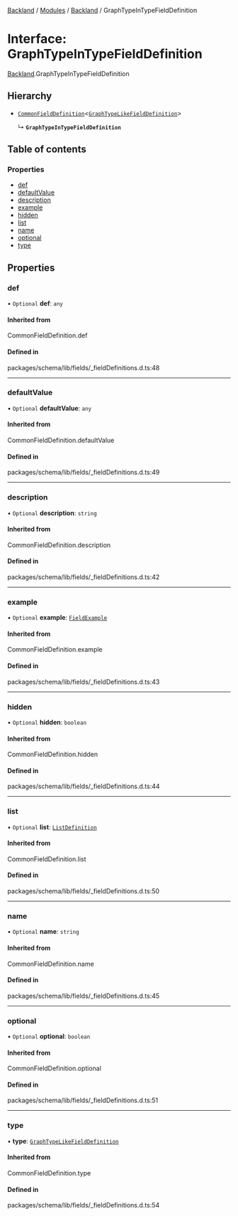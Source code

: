 [Backland](../README.md) / [Modules](../modules.md) / [Backland](../modules/Backland.md) / GraphTypeInTypeFieldDefinition

# Interface: GraphTypeInTypeFieldDefinition

[Backland](../modules/Backland.md).GraphTypeInTypeFieldDefinition

## Hierarchy

- [`CommonFieldDefinition`](../modules/Backland.md#commonfielddefinition)<[`GraphTypeLikeFieldDefinition`](Backland.GraphTypeLikeFieldDefinition.md)\>

  ↳ **`GraphTypeInTypeFieldDefinition`**

## Table of contents

### Properties

- [def](Backland.GraphTypeInTypeFieldDefinition.md#def)
- [defaultValue](Backland.GraphTypeInTypeFieldDefinition.md#defaultvalue)
- [description](Backland.GraphTypeInTypeFieldDefinition.md#description)
- [example](Backland.GraphTypeInTypeFieldDefinition.md#example)
- [hidden](Backland.GraphTypeInTypeFieldDefinition.md#hidden)
- [list](Backland.GraphTypeInTypeFieldDefinition.md#list)
- [name](Backland.GraphTypeInTypeFieldDefinition.md#name)
- [optional](Backland.GraphTypeInTypeFieldDefinition.md#optional)
- [type](Backland.GraphTypeInTypeFieldDefinition.md#type)

## Properties

### def

• `Optional` **def**: `any`

#### Inherited from

CommonFieldDefinition.def

#### Defined in

packages/schema/lib/fields/_fieldDefinitions.d.ts:48

___

### defaultValue

• `Optional` **defaultValue**: `any`

#### Inherited from

CommonFieldDefinition.defaultValue

#### Defined in

packages/schema/lib/fields/_fieldDefinitions.d.ts:49

___

### description

• `Optional` **description**: `string`

#### Inherited from

CommonFieldDefinition.description

#### Defined in

packages/schema/lib/fields/_fieldDefinitions.d.ts:42

___

### example

• `Optional` **example**: [`FieldExample`](../modules/Backland.md#fieldexample)

#### Inherited from

CommonFieldDefinition.example

#### Defined in

packages/schema/lib/fields/_fieldDefinitions.d.ts:43

___

### hidden

• `Optional` **hidden**: `boolean`

#### Inherited from

CommonFieldDefinition.hidden

#### Defined in

packages/schema/lib/fields/_fieldDefinitions.d.ts:44

___

### list

• `Optional` **list**: [`ListDefinition`](../modules/Backland.md#listdefinition)

#### Inherited from

CommonFieldDefinition.list

#### Defined in

packages/schema/lib/fields/_fieldDefinitions.d.ts:50

___

### name

• `Optional` **name**: `string`

#### Inherited from

CommonFieldDefinition.name

#### Defined in

packages/schema/lib/fields/_fieldDefinitions.d.ts:45

___

### optional

• `Optional` **optional**: `boolean`

#### Inherited from

CommonFieldDefinition.optional

#### Defined in

packages/schema/lib/fields/_fieldDefinitions.d.ts:51

___

### type

• **type**: [`GraphTypeLikeFieldDefinition`](Backland.GraphTypeLikeFieldDefinition.md)

#### Inherited from

CommonFieldDefinition.type

#### Defined in

packages/schema/lib/fields/_fieldDefinitions.d.ts:54
